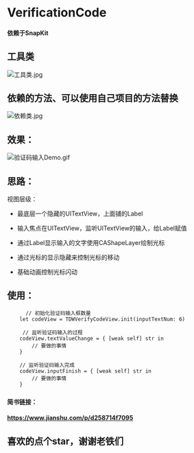# VerificationCode



#### 依赖于SnapKit

## 工具类
![工具类.jpg](https://upload-images.jianshu.io/upload_images/2094754-d0116e762526d75f.jpg?imageMogr2/auto-orient/strip%7CimageView2/2/w/1240)

## 依赖的方法、可以使用自己项目的方法替换
![依赖类.jpg](https://upload-images.jianshu.io/upload_images/2094754-7d23542eb01f6de1.jpg?imageMogr2/auto-orient/strip%7CimageView2/2/w/1240)


## 效果：
![验证码输入Demo.gif](https://upload-images.jianshu.io/upload_images/2094754-768de1c89184e230.gif?imageMogr2/auto-orient/strip)


## 思路：
视图层级：


- 最底层一个隐藏的UITextView，上面铺的Label

- 输入焦点在UITextView，监听UITextView的输入，给Label赋值

- 通过Label显示输入的文字使用CAShapeLayer绘制光标

- 通过光标的显示隐藏来控制光标的移动

- 基础动画控制光标闪动



## 使用：
          // 初始化验证码输入框数量
        let codeView = TDWVerifyCodeView.init(inputTextNum: 6)
    
         // 监听验证码输入的过程
        codeView.textValueChange = { [weak self] str in
            // 要做的事情
        }
        
        // 监听验证码输入完成
        codeView.inputFinish = { [weak self] str in
            // 要做的事情
        }
###


#### 简书链接：
#### https://www.jianshu.com/p/d258714f7095

## 喜欢的点个star，谢谢老铁们

